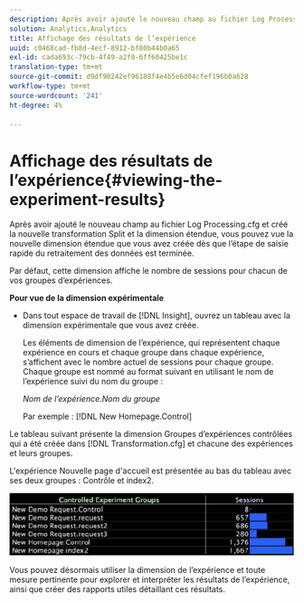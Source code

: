```yaml
---
description: Après avoir ajouté le nouveau champ au fichier Log Processing.cfg et créé la nouvelle transformation Split et la dimension étendue, vous pouvez vue la nouvelle dimension étendue que vous avez créée dès que l’étape de saisie rapide du retraitement des données est terminée.
solution: Analytics,Analytics
title: Affichage des résultats de l’expérience
uuid: c0468cad-fb8d-4ecf-8912-bf80b44b0a65
exl-id: cada693c-79cb-4f49-a2f0-6ff60425be1c
translation-type: tm+mt
source-git-commit: d9df90242ef96188f4e4b5e6d04cfef196b0a628
workflow-type: tm+mt
source-wordcount: '241'
ht-degree: 4%

---
```


# Affichage des résultats de l’expérience{#viewing-the-experiment-results}

Après avoir ajouté le nouveau champ au fichier Log Processing.cfg et créé la nouvelle transformation Split et la dimension étendue, vous pouvez vue la nouvelle dimension étendue que vous avez créée dès que l’étape de saisie rapide du retraitement des données est terminée.

Par défaut, cette dimension affiche le nombre de sessions pour chacun de vos groupes d’expériences.

**Pour vue de la dimension expérimentale**

* Dans tout espace de travail de [!DNL Insight], ouvrez un tableau avec la dimension expérimentale que vous avez créée.

   Les éléments de dimension de l’expérience, qui représentent chaque expérience en cours et chaque groupe dans chaque expérience, s’affichent avec le nombre actuel de sessions pour chaque groupe. Chaque groupe est nommé au format suivant en utilisant le nom de l’expérience suivi du nom du groupe :

   *Nom de l’expérience.Nom du groupe*

   Par exemple : [!DNL New Homepage.Control]

Le tableau suivant présente la dimension Groupes d’expériences contrôlées qui a été créée dans [!DNL Transformation.cfg] et chacune des expériences et leurs groupes.

L&#39;expérience Nouvelle page d&#39;accueil est présentée au bas du tableau avec ses deux groupes : Contrôle et index2.

![](assets/controlledexpgrps.png)

Vous pouvez désormais utiliser la dimension de l’expérience et toute mesure pertinente pour explorer et interpréter les résultats de l’expérience, ainsi que créer des rapports utiles détaillant ces résultats.
